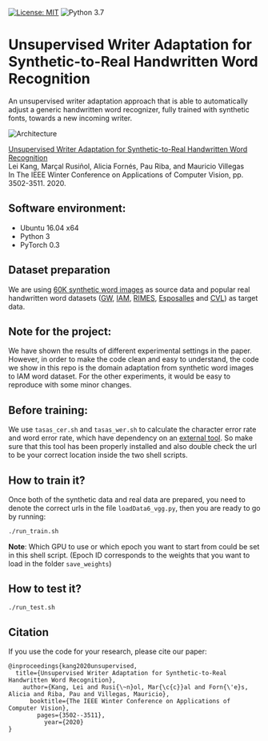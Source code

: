 [![License: MIT](https://img.shields.io/badge/License-MIT-yellow.svg)](LICENSE.md)
![Python 3.7](https://img.shields.io/badge/python-3.7-green.svg)

# Unsupervised Writer Adaptation for Synthetic-to-Real Handwritten Word Recognition

An unsupervised writer adaptation approach that is able to automatically adjust a generic handwritten word recognizer, fully trained with synthetic fonts, towards a new incoming writer.

![Architecture](https://user-images.githubusercontent.com/9562709/78949930-7ea75000-7acd-11ea-9e11-d081fbcd50a5.png)

[Unsupervised Writer Adaptation for Synthetic-to-Real Handwritten Word Recognition](http://openaccess.thecvf.com/content_WACV_2020/papers/Kang_Unsupervised_Writer_Adaptation_for_Synthetic-to-Real_Handwritten_Word_Recognition_WACV_2020_paper.pdf)<br>
Lei Kang, Marçal Rusiñol, Alicia Fornés, Pau Riba, and Mauricio Villegas<br>
In The IEEE Winter Conference on Applications of Computer Vision, pp. 3502-3511. 2020.

## Software environment:

- Ubuntu 16.04 x64
- Python 3
- PyTorch 0.3

## Dataset preparation

We are using [60K synthetic word images](https://github.com/kikones34/handwritten-document-synthesizer) as source data and popular real handwritten word datasets ([GW](http://www.fki.inf.unibe.ch/databases/iam-historical-document-database/washington-database), [IAM](http://www.fki.inf.unibe.ch/databases/iam-handwriting-database), [RIMES](http://www.a2ialab.com/doku.php?id=rimes_database:start), [Esposalles](http://dag.cvc.uab.es/the-esposalles-database/) and
[CVL](https://cvl.tuwien.ac.at/research/cvl-databases/an-off-line-database-for-writer-retrieval-writer-identification-and-word-spotting/)) as target data. 

## Note for the project:

We have shown the results of different experimental settings in the paper. However, in order to make the code clean and easy to understand, the code we show in this repo is the domain adaptation from synthetic word images to IAM word dataset. For the other experiments, it would be easy to reproduce with some minor changes.

## Before training:

We use `tasas_cer.sh` and `tasas_wer.sh` to calculate the character error rate and word error rate, which have dependency on an [external tool](https://github.com/omni-us/research-seq2seq-HTR/tree/master/utils). So make sure that this tool has been properly installed and also double check the url to be your correct location inside the two shell scripts.

## How to train it?

Once both of the synthetic data and real data are prepared, you need to denote the correct urls in the file `loadData6_vgg.py`, then you are ready to go by running:

```bash
./run_train.sh
```
**Note**: Which GPU to use or which epoch you want to start from could be set in this shell script. (Epoch ID corresponds to the weights that you want to load in the folder `save_weights`)

## How to test it?

```bash
./run_test.sh
```

## Citation

If you use the code for your research, please cite our paper:

```
@inproceedings{kang2020unsupervised,
  title={Unsupervised Writer Adaptation for Synthetic-to-Real Handwritten Word Recognition},
    author={Kang, Lei and Rusi{\~n}ol, Mar{\c{c}}al and Forn{\'e}s, Alicia and Riba, Pau and Villegas, Mauricio},
      booktitle={The IEEE Winter Conference on Applications of Computer Vision},
        pages={3502--3511},
          year={2020}
}
```
